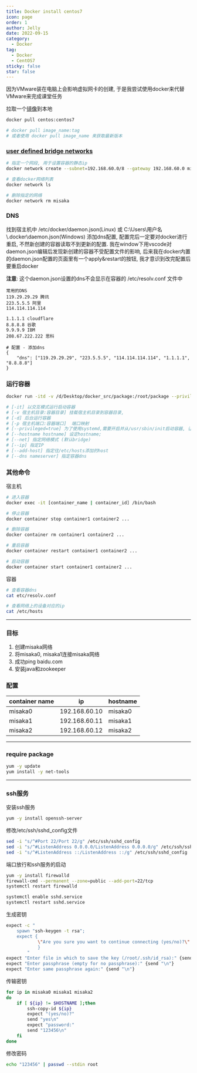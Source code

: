 ```yaml
---
title: Docker install centos7
icon: page
order: 1
author: Jelly
date: 2022-09-15
category:
  - Docker
tag:
  - Docker
  - CentOS7
sticky: false
star: false
---
```


因为VMware装在电脑上会影响虚拟网卡的创建, 于是我尝试使用docker来代替VMware来完成课堂任务

<!-- more -->

拉取一个[镜像](ttps://hub.docker.com)到本地

```sh
docker pull centos:centos7

# docker pull image_name:tag
# 或者使用 docker pull image_name 来获取最新版本
```

### [user defined bridge networks](https://docs.docker.com/network/network-tutorial-standalone/#use-user-defined-bridge-networks)
```sh
# 指定一个网段, 用于设置容器的静态ip
docker network create --subnet=192.168.60.0/8 --gateway 192.168.60.0 misaka

# 查看docker网络列表
docker network ls

# 删除指定的网络
docker network rm misaka
```

### DNS
找到宿主机中 /etc/docker/daemon.json(Linux) 或 C:\Users\用户名\\.docker\daemon.json(Windows) 添加dns配置, 配置完后一定要对docker进行重启, 不然新创建的容器读取不到更新的配置. 我在window下用vscode对daemon.json编辑后发现新创建的容器不受配置文件的影响, 后来我在docker内置的daemon.json配置的页面里有一个apply&restart的按钮, 我才意识到改完配置后要重启docker

**注意**: 这个daemon.json设置的dns不会显示在容器的 /etc/resolv.conf 文件中
```
常用的DNS
119.29.29.29 腾讯
223.5.5.5 阿里
114.114.114.114

1.1.1.1 cloudflare
8.8.8.8 谷歌
9.9.9.9 IBM
208.67.222.222 思科

# 配置 - 添加dns
{
    "dns": ["119.29.29.29", "223.5.5.5", "114.114.114.114", "1.1.1.1", "8.8.8.8"]
}
```

### 运行容器

```sh
docker run -itd -v /d/Desktop/docker_src/package:/root/package --privileged=true --name misaka0 --hostname misaka0 --net misaka --ip 192.168.60.10 --add-host misaka1:192.168.60.11 centos:centos7 /usr/sbin/init

# [-it] 以交互模式运行启动容器
# [-v 宿主机目录:容器目录] 挂载宿主机目录到容器目录, 
# [-d] 后台运行容器
# [-p 宿主机端口:容器端口]  端口映射
# [--privileged=true] 为了使用systemd,需要开启并从/usr/sbin/init启动容器, 让0号进程为init, 通常情况下不使用privileged和/usr/sbin/init, 官方也不推荐使用privileged
# [--hostname hostname] 设定hostname;
# [--net] 指定网络模式 (默认bridge)
# [--ip] 指定IP
# [--add-host] 指定往/etc/hosts添加的host
# [--dns nameserver] 指定容器dns
```

### 其他命令
宿主机
```sh
# 进入容器
docker exec -it [container_name | container_id] /bin/bash

# 停止容器
docker container stop container1 container2 ...

# 删除容器
docker container rm container1 container2 ...

# 重启容器
docker container restart container1 container2 ...

# 启动容器
docker container start container1 container2 ...
```

容器
```sh
# 查看容器dns
cat etc/resolv.conf

# 查看网络上的设备对应的ip
cat /etc/hosts
```

---
### 目标
1. 创建misaka网络
2. 将misaka0, misaka1连接misaka网络
3. 成功ping baidu.com
4. 安装java和zookeeper

### 配置
|container name|ip|hostname|
|--|--|--|
|misaka0|192.168.60.10|misaka0|
|misaka1|192.168.60.11|misaka1|
|misaka2|192.168.60.12|misaka2|

---

### require package
```sh
yum -y update
yum install -y net-tools
```

---

### ssh服务
安装ssh服务
```sh
yum -y install openssh-server
```

修改/etc/ssh/sshd_config文件
```sh
sed -i "s/^#Port 22/Port 22/g" /etc/ssh/sshd_config
sed -i "s/^#ListenAddress 0.0.0.0/ListenAddress 0.0.0.0/g" /etc/ssh/sshd_config
sed -i "s/^#ListenAddress ::/ListenAddress ::/g" /etc/ssh/sshd_config
```

端口放行和ssh服务的启动
```sh
yum -y install firewalld
firewall-cmd --permanent --zone=public --add-port=22/tcp
systemctl restart firewalld

systemctl enable sshd.service
systemctl restart sshd.service
```

生成密钥
```sh
expect -c "
    spawn "ssh-keygen -t rsa";
    expect {
            \"Are you sure you want to continue connecting (yes/no)?\" {send \"yes\r\"; exp_continue}
            }
        "
expect "Enter file in which to save the key (/root/.ssh/id_rsa):" {send "\n"}
expect "Enter passphrase (empty for no passphrase):" {send "\n"}
expect "Enter same passphrase again:" {send "\n"}
```

传输密钥
```sh
for ip in misaka0 misaka1 misaka2
do
    if [ ${ip} != $HOSTNAME ];then
        ssh-copy-id ${ip}
        expect "(yes/no)?"
        send "yes\n"
        expect "password:"
        send "123456\n"
    fi
done
```

修改密码
```sh
echo "123456" | passwd --stdin root
```

